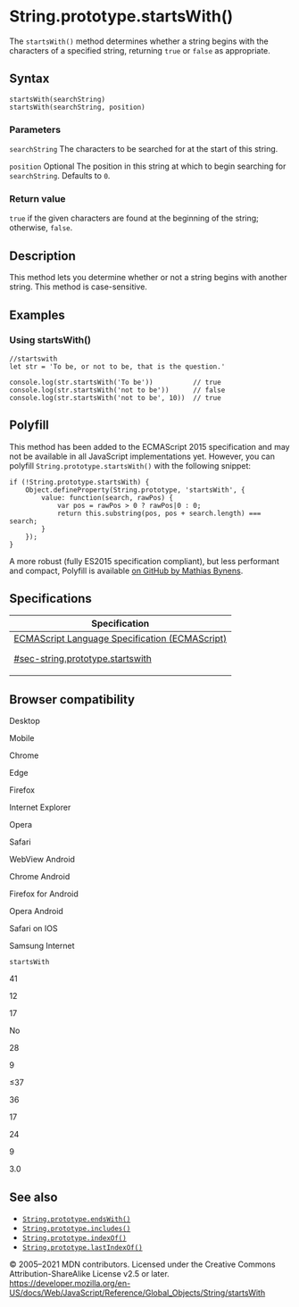 # String.prototype.startsWith()

The `startsWith()` method determines whether a string begins with the characters of a specified string, returning `true` or `false` as appropriate.

## Syntax

    startsWith(searchString)
    startsWith(searchString, position)

### Parameters

`searchString`
The characters to be searched for at the start of this string.

`position` <span class="badge inline optional">Optional</span>
The position in this string at which to begin searching for `searchString`. Defaults to `0`.

### Return value

`true` if the given characters are found at the beginning of the string; otherwise, `false`.

## Description

This method lets you determine whether or not a string begins with another string. This method is case-sensitive.

## Examples

### Using startsWith()

    //startswith
    let str = 'To be, or not to be, that is the question.'

    console.log(str.startsWith('To be'))          // true
    console.log(str.startsWith('not to be'))      // false
    console.log(str.startsWith('not to be', 10))  // true

## Polyfill

This method has been added to the ECMAScript 2015 specification and may not be available in all JavaScript implementations yet. However, you can polyfill `String.prototype.startsWith()` with the following snippet:

    if (!String.prototype.startsWith) {
        Object.defineProperty(String.prototype, 'startsWith', {
            value: function(search, rawPos) {
                var pos = rawPos > 0 ? rawPos|0 : 0;
                return this.substring(pos, pos + search.length) === search;
            }
        });
    }

A more robust (fully ES2015 specification compliant), but less performant and compact, Polyfill is available [on GitHub by Mathias Bynens](https://github.com/mathiasbynens/String.prototype.startsWith).

## Specifications

<table>
<thead>
<tr class="header">
<th>Specification</th>
</tr>
</thead>
<tbody>
<tr class="odd">
<td>
<a href="https://tc39.es/ecma262/#sec-string.prototype.startswith">ECMAScript Language Specification (ECMAScript)
<br/>

<span class="small">#sec-string.prototype.startswith</span>
</a>
</td>
</tr>
</tbody>
</table>

## Browser compatibility

Desktop

Mobile

Chrome

Edge

Firefox

Internet Explorer

Opera

Safari

WebView Android

Chrome Android

Firefox for Android

Opera Android

Safari on IOS

Samsung Internet

`startsWith`

41

12

17

No

28

9

≤37

36

17

24

9

3.0

## See also

-   [`String.prototype.endsWith()`](endswith)
-   [`String.prototype.includes()`](includes)
-   [`String.prototype.indexOf()`](indexof)
-   [`String.prototype.lastIndexOf()`](lastindexof)

© 2005–2021 MDN contributors.
Licensed under the Creative Commons Attribution-ShareAlike License v2.5 or later.
<a href="https://developer.mozilla.org/en-US/docs/Web/JavaScript/Reference/Global_Objects/String/startsWith" class="_attribution-link">https://developer.mozilla.org/en-US/docs/Web/JavaScript/Reference/Global_Objects/String/startsWith</a>
